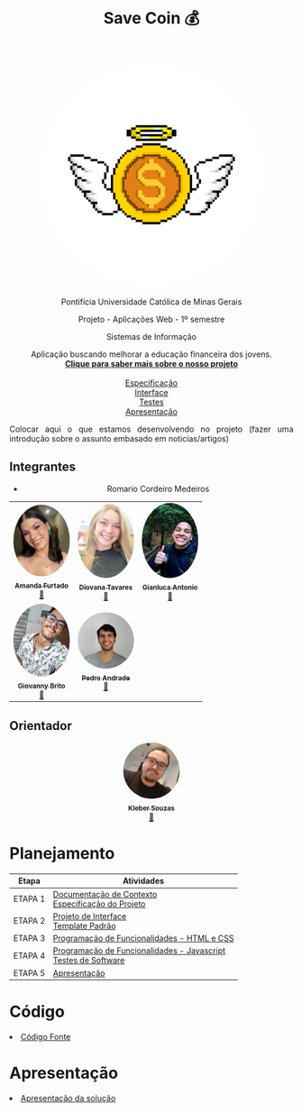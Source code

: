 <div align="center">
    <h1>Save Coin 💰</h1>
    <br>
    <p align="center">
  <img style="border-radius: 50%;" src="src/img/Logo Save Coin.png" width="400px;" alt=""/> 
  <br>
    <p>Pontifícia Universidade Católica de Minas Gerais</p>
    <p>Projeto - Aplicações Web - 1º semestre</p>
    <p>Sistemas de Informação</p>
</div>

</p>

<p align="center">
   Aplicação buscando melhorar a educação financeira dos jovens.
    <br>
    <a href="docs/Etapa1DocContexto.md" rel="docs"><strong>Clique para saber mais sobre o nosso projeto</strong></a>
    <br>
    <br>
    <a href="docs/Etapa1Especificacao.md">Especificação</a>
    <br>
    <a href="docs/Etapa2Interface.md">Interface</a>
    <br>
    <a href="docs/Etapa4Testes">Testes</a>
    <br>
    <a href="presentation/README.md">Apresentação</a>
</p>


<div align="justify">

<p>Colocar aqui o que estamos desenvolvendo no projeto (fazer uma introdução sobre o assunto embasado em noticias/artigos)</p>

</div>

## Integrantes

<div align="center">
<table>
<tr>

<td align="center"><a href="https://github.com/furtadoamanda"><img style="border-radius: 50%;" src="docs/img/amanda.jpeg" width="100px;" alt=""/><br /><sub><b>Amanda Furtado</b></sub></a><br /><a href="https://github.com/furtadoamanda" title="Amanda Furtado">🚀</a></td>

<td align="center"><a href="https://github.com/DiovanaT"><img style="border-radius: 50%;" src="docs/img/dio.jpg" width="100px;" alt=""/><br /><sub><b>Diovana Tavares</b></sub></a><br /><a href="https://github.com/Diovana" title="Diovana Tavares">🚀</a></td>

<td align="center"><a href="https://github.com/pagliuca1"><img style="border-radius: 50%;" src="docs/img/Gianluca Antonio.jpeg" width="100px;" alt=""/><br /><sub><b>Gianluca Antonio</b></sub></a><br /><a href="https://github.com/pagliuca1" title="Gianluca Antonio">🚀</a></td>

</tr>
<tr>

<td align="center"><a href="https://github.com/GiovannyBrito"><img style="border-radius: 50%;" src="docs/img/Giovanny de Sales Brito.jpeg" width="100px;" alt=""/><br /><sub><b>Giovanny Brito</b></sub></a><br /><a href="https://github.com/GiovannyBrito" title="Giovanny Brito">🚀</a></td>

<td align="center"><a href="https://github.com/pedro-andradee"><img style="border-radius: 50%;" src="docs/img/Pedro Andrade.jpg" width="100px;" alt=""/><br /><sub><b>Pedro Andrade</b></sub></a><br /><a href="https://github.com/pedro-andradee" title="Pedro Andrade">🚀</a></td>

* Romario Cordeiro Medeiros

</tr>
</table>
</div>
 
## Orientador

<div align="center">

<td align="center"><a href="https://github.com/KleberSouza"><img style="border-radius: 50%;" src="docs/img/kleber.jpeg" width="100px;" alt=""/><br /><sub><b>Kleber Souzas</b></sub></a><br /><a href="https://github.com/KleberSouza" title="Kleber Souza">🚀</a></td>

</div> 

# Planejamento

| Etapa         | Atividades |
|  :----:   | ----------- |
| ETAPA 1         |[Documentação de Contexto](docs/Etapa1DocContexto.md) <br> [Especificação do Projeto](docs/Etapa1Especificacao.md) |
| ETAPA 2         |[Projeto de Interface](docs/Etapa2Interface.md) <br> [Template Padrão](docs/Etapa2Template.md) |
| ETAPA 3         |[Programação de Funcionalidades - HTML e CSS](docs/Etapa3e4Desenvolvimento.md) |
| ETAPA 4        |[Programação de Funcionalidades - Javascript](docs/Etapa3e4Desenvolvimento.md) <br> [Testes de Software ](docs/Etapa4Testes.md) |
| ETAPA 5         | [Apresentação](presentation/README.md) |

# Código

<li><a href="src/README.md"> Código Fonte</a></li>

# Apresentação

<li><a href="presentation/README.md"> Apresentação da solução</a></li>
